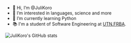 - 👋 Hi, I’m @JuliKoro
- 👀 I’m interested in languages, science and more
- 🌱 I’m currently learning Python
- 📚 I'm a student of Software Engineering at [UTN.FRBA](https://www.frba.utn.edu.ar/).

![JuliKoro's GitHub stats](https://github-readme-stats.vercel.app/api?username=JuliKoro&show_icons=true&theme=cobalt)

<!---
JuliKoro/JuliKoro is a ✨ special ✨ repository because its `README.md` (this file) appears on your GitHub profile.
You can click the Preview link to take a look at your changes.
--->
